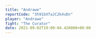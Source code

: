 ```yaml
---
title: "Andrawe"
reportCode: "3h91bXfaJC2k4vDn"
player: "Andrawe"
fight: "The Curator"
date: 2021-09-02T19:09:04.426000+00:00
---
```

